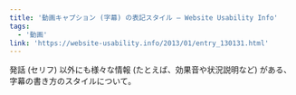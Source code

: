 ```yaml
---
title: '動画キャプション (字幕) の表記スタイル — Website Usability Info'
tags:
  - '動画'
link: 'https://website-usability.info/2013/01/entry_130131.html'
---
```


発話 (セリフ) 以外にも様々な情報 (たとえば、効果音や状況説明など) がある、字幕の書き方のスタイルについて。